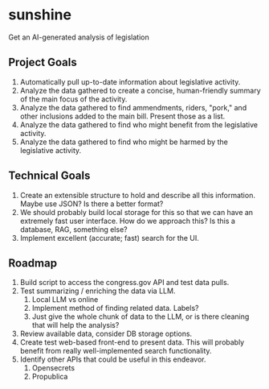 # sunshine
Get an AI-generated analysis of legislation

## Project Goals

1. Automatically pull up-to-date information about legislative activity.
1. Analyze the data gathered to create a concise, human-friendly summary of the main focus of the activity.
1. Analyze the data gathered to find ammendments, riders, "pork," and other inclusions added to the main bill. Present those as a list.
1. Analyze the data gathered to find who might benefit from the legislative activity. 
1. Analyze the data gathered to find who might be harmed by the legislative activity.

## Technical Goals

1. Create an extensible structure to hold and describe all this information. Maybe use JSON? Is there a better format?
1. We should probably build local storage for this so that we can have an extremely fast user interface. How do we approach this? Is this a database, RAG, something else?
1. Implement excellent (accurate; fast) search for the UI. 

## Roadmap

1. Build script to access the congress.gov API and test data pulls.
1. Test summarizing / enriching the data via LLM.
    1. Local LLM vs online
    1. Implement method of finding related data. Labels?
    1. Just give the whole chunk of data to the LLM, or is there cleaning that will help the analysis?
1. Review available data, consider DB storage options.
1. Create test web-based front-end to present data. This will probably benefit from really well-implemented search functionality.
1. Identify other APIs that could be useful in this endeavor.
    1. Opensecrets
    1. Propublica
